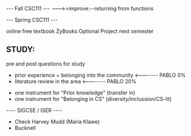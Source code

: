 



--- Fall CSC111 ---
--->>improve:--returning from functions 


--- Spring CSC111 ---

online free textbook
ZyBooks Optional
Project next semester


STUDY:
--------
pre and post questions for study
+ prior experience + belonging into the community  	<------- PABLO 0%
+ literature review in the area						<------- PABLO 20%

- one instrument for "Prior knowledge" (transfer in)
- one instrument for "Belonging in CS" (diversity/inclussion/CS-lit)

---- SIGCSE / ISER ----

- Check Harvey Mudd (Maria Klawe)
- Bucknell

